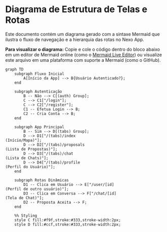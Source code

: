 # Diagrama de Estrutura de Telas e Rotas

Este documento contém um diagrama gerado com a sintaxe Mermaid que ilustra o fluxo de navegação e a hierarquia das rotas no Nexo App.

**Para visualizar o diagrama:** Copie e cole o código dentro do bloco abaixo em um editor de Mermaid online (como o [Mermaid Live Editor](https://mermaid.live)) ou visualize este arquivo em uma plataforma com suporte a Mermaid (como o GitHub).

```mermaid
graph TD
    subgraph Fluxo Inicial
        A[Início da App] --> B{Usuário Autenticado?};
    end

    subgraph Autenticação
        B -- Não --> C[(auth) Group];
        C --> C1["/login"];
        C --> C2["/register"];
        C1 -- Efetua Login --> B;
        C2 -- Cria Conta --> B;
    end

    subgraph App Principal
        B -- Sim --> D[(tabs) Group];
        D --> D1["/(tabs)/index
(Início/Mapa)"];
        D --> D2["/(tabs)/proposals
(Lista de Propostas)"];
        D --> D3["/(tabs)/chat
(Lista de Chats)"];
        D --> D4["/(tabs)/profile
(Perfil do Usuário)"];
    end

    subgraph Rotas Dinâmicas
        D1 -- Clica em Usuário --> E["/user/[id]
(Perfil de outro usuário)"];
        D3 -- Clica em Conversa --> F["/chat/[id]
(Tela de Chat)"];
        D2 -- Proposta Aceita --> F;
    end

    %% Styling
    style C fill:#f9f,stroke:#333,stroke-width:2px;
    style D fill:#ccf,stroke:#333,stroke-width:2px;
```
